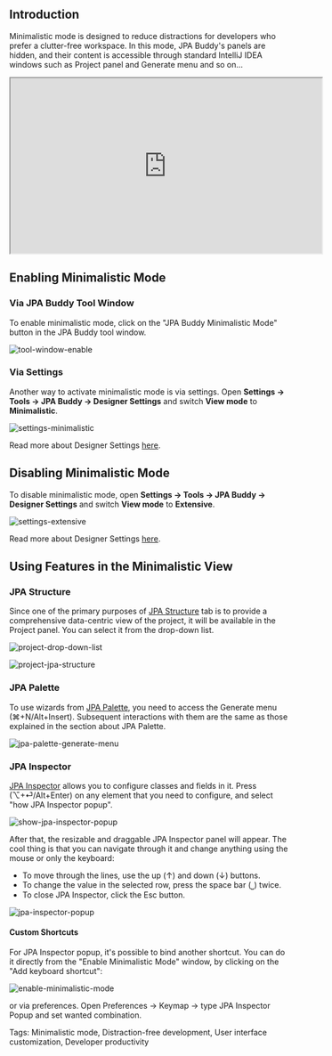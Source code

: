 ## Introduction

Minimalistic mode is designed to reduce distractions for developers who prefer a clutter-free workspace. In this mode, JPA Buddy's panels are hidden, and their content is accessible through standard IntelliJ IDEA windows such as Project panel and Generate menu and so on...

<div class="youtube">
<iframe width="560" height="315" src="https://www.youtube.com/embed/fSUnqcZVWnM" title="YouTube video player" allow="accelerometer; autoplay; clipboard-write; encrypted-media; gyroscope; picture-in-picture" allowfullscreen></iframe>
</div>

## Enabling Minimalistic Mode

### Via JPA Buddy Tool Window

To enable minimalistic mode, click on the "JPA Buddy Minimalistic Mode" button in the JPA Buddy tool window.

![tool-window-enable](img/tool-window-enable.png)

### Via Settings

Another way to activate minimalistic mode is via settings. Open **Settings -> Tools -> JPA Buddy -> Designer Settings** and switch **View mode** to **Minimalistic**.

![settings-minimalistic](img/settings-minimalistic.png)

<div class="note">
    Read more about Designer Settings <a href="https://www.jpa-buddy.com/documentation/entity-designer/#designer-settings" target="_blank">here</a>.
</div>

## Disabling Minimalistic Mode

To disable minimalistic mode, open **Settings -> Tools -> JPA Buddy -> Designer Settings** and switch **View mode** to **Extensive**. 

![settings-extensive](img/settings-extensive.png)

<div class="note">
    Read more about Designer Settings <a href="https://www.jpa-buddy.com/documentation/entity-designer/#designer-settings" target="_blank">here</a>.
</div>

## Using Features in the Minimalistic View

### JPA Structure

Since one of the primary purposes of [JPA Structure](https://www.jpa-buddy.com/documentation/entity-designer/#jpa-structure) tab is to provide a comprehensive data-centric view of the project, it will be available in the Project panel. You can select it from the drop-down list.

![project-drop-down-list](img/project-drop-down-list.jpeg)

![project-jpa-structure](img/project-jpa-structure.jpeg)

### JPA Palette

To use wizards from [JPA Palette](https://www.jpa-buddy.com/documentation/entity-designer/#jpa-palette), you need to access the Generate menu (⌘+N/Alt+Insert). Subsequent interactions with them are the same as those explained in the section about JPA Palette.

![jpa-palette-generate-menu](img/jpa-palette-generate-menu.jpeg)

### JPA Inspector

[JPA Inspector](https://www.jpa-buddy.com/documentation/entity-designer/#jpa-inspector) allows you to configure classes and fields in it. Press (⌥+⏎/Alt+Enter) on any element that you need to configure, and select "how JPA Inspector popup".

![show-jpa-inspector-popup](img/show-jpa-inspector-popup.jpeg)

After that, the resizable and draggable JPA Inspector panel will appear. The cool thing is that you can navigate through it and change anything using the mouse or only the keyboard:

* To move through the lines, use the up (↑) and down (↓) buttons.
* To change the value in the selected row, press the space bar (⎵) twice.
* To close JPA Inspector, click the Esc button.

![jpa-inspector-popup](img/jpa-inspector-popup.jpeg)

#### Custom Shortcuts

For JPA Inspector popup, it's possible to bind another shortcut. You can do it directly from the "Enable Minimalistic Mode" window, by clicking on the "Add keyboard shortcut":

![enable-minimalistic-mode](img/enable-minimalistic-mode.png)

or via preferences. Open Preferences -> Keymap -> type JPA Inspector Popup and set wanted combination.

Tags: Minimalistic mode, Distraction-free development, User interface customization, Developer productivity